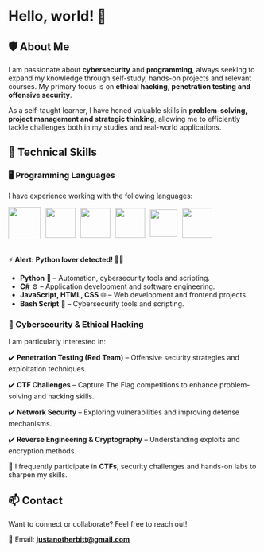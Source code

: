 # Hello, world! 👋

## 🛡️ About Me  

I am passionate about **cybersecurity** and **programming**, always seeking to expand my knowledge through self-study, hands-on projects and relevant courses. My primary focus is on **ethical hacking, penetration testing and offensive security**.  

As a self-taught learner, I have honed valuable skills in **problem-solving, project management and strategic thinking**, allowing me to efficiently tackle challenges both in my studies and real-world applications.  

## 🚀 Technical Skills  

### 🖥️ Programming Languages  

I have experience working with the following languages:  

<div style="display: flex; align-items: center; gap: 10px;">
  <img loading="lazy" src="https://cdn.jsdelivr.net/gh/devicons/devicon@latest/icons/python/python-original.svg" width="65" height="65"/> 
  <img loading="lazy" src="https://cdn.jsdelivr.net/gh/devicons/devicon@latest/icons/csharp/csharp-original.svg" width="60" height="60"/> 
  <img loading="lazy" src="https://cdn.jsdelivr.net/gh/devicons/devicon@latest/icons/html5/html5-plain-wordmark.svg" width="60" height="60"/> 
  <img loading="lazy" src="https://cdn.jsdelivr.net/gh/devicons/devicon@latest/icons/css3/css3-plain-wordmark.svg" width="60" height="60"/> 
  <img loading="lazy" src="https://cdn.jsdelivr.net/gh/devicons/devicon@latest/icons/javascript/javascript-original.svg" width="55" height="55"/> 
  <img loading="lazy" src="https://cdn.jsdelivr.net/gh/devicons/devicon@latest/icons/bash/bash-original.svg" width="60" height="60"/>
</div>

<br>

⚡️ **Alert: Python lover detected! 🐍💜**

- **Python** 🐍 – Automation, cybersecurity tools and scripting.
- **C#** ⚙️ – Application development and software engineering.
- **JavaScript, HTML, CSS** 🌐 – Web development and frontend projects.
- **Bash Script** 🐧 – Cybersecurity tools and scripting.

### 🔐 Cybersecurity & Ethical Hacking  

I am particularly interested in:  

✔️ **Penetration Testing (Red Team)** – Offensive security strategies and exploitation techniques.  

✔️ **CTF Challenges** – Capture The Flag competitions to enhance problem-solving and hacking skills.  

✔️ **Network Security** – Exploring vulnerabilities and improving defense mechanisms.  

✔️ **Reverse Engineering & Cryptography** – Understanding exploits and encryption methods.  

📌 I frequently participate in **CTFs**, security challenges and hands-on labs to sharpen my skills.  

## 📫 Contact  

Want to connect or collaborate? Feel free to reach out!  

📧 Email: **[justanotherbitt@gmail.com](mailto:justanotherbitt@gmail.com)**  


